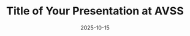 ---
title: "Title of Your Presentation at AVSS"
collection: talks
permalink: /talks/2025-avss-taiwan
venue: "AVSS 2025 Conference, Taiwan"
date: 2025-10-15
---
